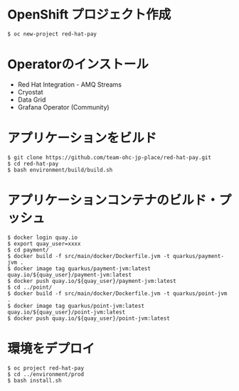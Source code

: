 # OpenShift プロジェクト作成
```shell
$ oc new-project red-hat-pay
``` 

# Operatorのインストール
- Red Hat Integration - AMQ Streams
- Cryostat
- Data Grid
- Grafana Operator (Community)

# アプリケーションをビルド
```shell
$ git clone https://github.com/team-ohc-jp-place/red-hat-pay.git
$ cd red-hat-pay
$ bash environment/build/build.sh
```

# アプリケーションコンテナのビルド・プッシュ
```shell
$ docker login quay.io
$ export quay_user=xxxx
$ cd payment/
$ docker build -f src/main/docker/Dockerfile.jvm -t quarkus/payment-jvm .
$ docker image tag quarkus/payment-jvm:latest quay.io/${quay_user}/payment-jvm:latest
$ docker push quay.io/${quay_user}/payment-jvm:latest
$ cd ../point/
$ docker build -f src/main/docker/Dockerfile.jvm -t quarkus/point-jvm .
$ docker image tag quarkus/point-jvm:latest quay.io/${quay_user}/point-jvm:latest
$ docker push quay.io/${quay_user}/point-jvm:latest
```

# 環境をデプロイ
```shell
$ oc project red-hat-pay
$ cd ../environment/prod
$ bash install.sh
```